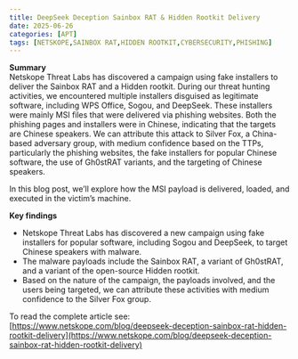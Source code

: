 ```yaml
---
title: DeepSeek Deception Sainbox RAT & Hidden Rootkit Delivery
date: 2025-06-26
categories: [APT]
tags: [NETSKOPE,SAINBOX RAT,HIDDEN ROOTKIT,CYBERSECURITY,PHISHING]
---
```


**Summary**  
Netskope Threat Labs has discovered a campaign using fake installers to deliver the Sainbox RAT and a Hidden rootkit. During our threat hunting activities, we encountered multiple installers disguised as legitimate software, including WPS Office, Sogou, and DeepSeek. These installers were mainly MSI files that were delivered via phishing websites. Both the phishing pages and installers were in Chinese, indicating that the targets are Chinese speakers. We can attribute this attack to Silver Fox, a China-based adversary group, with medium confidence based on the TTPs, particularly the phishing websites, the fake installers for popular Chinese software, the use of Gh0stRAT variants, and the targeting of Chinese speakers.

In this blog post, we’ll explore how the MSI payload is delivered, loaded, and executed in the victim’s machine.

**Key findings**  
- Netskope Threat Labs has discovered a new campaign using fake installers for popular software, including Sogou and DeepSeek, to target Chinese speakers with malware.  
- The malware payloads include the Sainbox RAT, a variant of Gh0stRAT, and a variant of the open-source Hidden rootkit.  
- Based on the nature of the campaign, the payloads involved, and the users being targeted, we can attribute these activities with medium confidence to the Silver Fox group.  

To read the complete article see: [https://www.netskope.com/blog/deepseek-deception-sainbox-rat-hidden-rootkit-delivery](https://www.netskope.com/blog/deepseek-deception-sainbox-rat-hidden-rootkit-delivery)  
